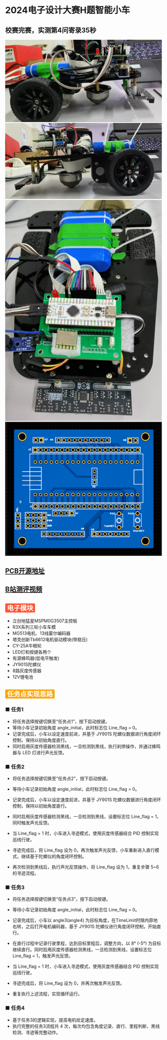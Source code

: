 # 2024电子设计大赛H题智能小车
## 校赛完赛，实测第4问寄录35秒
![d38a10215564251673b585ed0c2ac42](./src/d38a10215564251673b585ed0c2ac42.jpg)
![cea49113ae89ae7cbaa048b8cb9e474](./src/cea49113ae89ae7cbaa048b8cb9e474.jpg)
![55c712735c4f2a0491421d0f4ae0dd6](./src/55c712735c4f2a0491421d0f4ae0dd6.jpg)
![PCB正面](./src/image.jpg)
## [PCB开源地址](https://u.lceda.cn/account/user/projects/index/members?project=a21ed0727ad447719ecbd93959d565b7&folder=all)
## [B站测评视频](https://www.bilibili.com/video/BV1bTVPz3E2n/?share_source=copy_web&vd_source=7fe9629c8866b638fabb43851d093cad )
## <span style="background-color:#FF5733; color:white; padding:2px 6px; border-radius:3px;">电子模块</span>

- 立创地猛星MSPM0G3507主控板
- R3X系列三轮小车车模
- MG513电机、13线霍尔编码器
- 塔克创新Tb6612电机驱动模块(带稳压)
- CY-25A牛眼轮
- LED灯和按键各两个
- 有源蜂鸣器(低电平触发)
- JY901S陀螺仪
- 8路灰度传感器
- 12V锂电池

## <span style="background-color:#FFA500; color:white; padding:2px 6px; border-radius:3px;">任务点实现思路</span>

### ■  任务1
- 将任务选择按键切换至“任务点1”，按下启动按键。
- 等待小车记录初始角度 angle_initial，此时标志位 Line_flag = 0。
- 记录完成后，小车以设定速度前进，并基于 JY901S 陀螺仪数据进行角度闭环控制，保持以初始角度直行。
- 同时启用灰度传感器检测黑线，一旦检测到黑线，执行刹停操作，并通过蜂鸣器与 LED 灯进行声光反馈。

### ■  任务2
- 将任务选择按键切换至“任务点2”，按下启动按键。

- 等待小车记录初始角度 angle_initial，此时标志位 Line_flag = 0。

- 记录完成后，小车以设定速度前进，并基于 JY901S 陀螺仪数据进行角度闭环控制，保持以初始角度直行。

- 同时启用灰度传感器检测黑线，一旦检测到黑线，设置标志位 Line_flag = 1，同时触发声光反馈。

- 当 Line_flag = 1 时，小车进入寻迹模式，使用灰度传感器结合 PID 控制实现巡线行驶。

- 寻迹完成后，将 Line_flag 设为 0，再次触发声光反馈，小车重新进入直行模式，继续基于陀螺仪的角度闭环控制。

- 再次检测到黑线后，执行声光反馈操作，将 Line_flag 设为 1，重复步骤 5~6 的寻迹流程。

### ■ 任务3
-  将任务选择按键切换至“任务点3”，按下启动按键。

- 等待小车记录初始角度 angle_initial，此时标志位 Line_flag = 0。

- 记录完成后，小车以 angle3(angle4) 为目标角度，在TimeLimit时限内原地右转，之后打开电机编码器，基于 JY901S 陀螺仪进行角度闭环控制，开始直行。

- 在直行过程中记录行驶里程，达到目标里程后，调整方向，以 8° (-5°) 为目标继续直行。同时启用灰度传感器检测黑线，一旦检测到黑线，设置标志位 Line_flag = 1，触发声光反馈。

- 当 Line_flag = 1 时，小车进入寻迹模式，使用灰度传感器结合 PID 控制实现巡线行驶。

- 寻迹完成后，将 Line_flag 设为 0，并再次触发声光反馈。

- 重复执行上述流程，实现循环运行。

### ■ 任务4
- 基于任务3的逻辑实现，提高电机给定速度。
- 执行完整的任务3流程共 4 次，每次均包含角度记录、直行、里程判断、黑线检测、寻迹等完整动作。